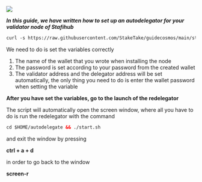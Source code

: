 ![](https://i.yapx.ru/RTuEU.jpg)

___In this guide, we have written how to set up an autodelegator for your validator node of Stafihub___

```html
curl -s https://raw.githubusercontent.com/StakeTake/guidecosmos/main/stafihub/stafihub-public-testnet-2/autodelegator/autodelegator > autodelegator.sh && chmod +x autodelegator.sh && ./autodelegator.sh
```

We need to do is set the variables correctly

1. The name of the wallet that you wrote when installing the node
2. The password is set according to your password from the created wallet
3. The validator address and the delegator address will be set automatically, the only thing you need to do is enter the wallet password when setting the variable

**After you have set the variables, go to the launch of the redelegator**

The script will automatically open the screen window, where all you have to do is run the redelegator with the command
```html
cd $HOME/autodelegate && ./start.sh
```
and exit the window by pressing

__ctrl + a + d__

in order to go back to the window

__screen-r__
